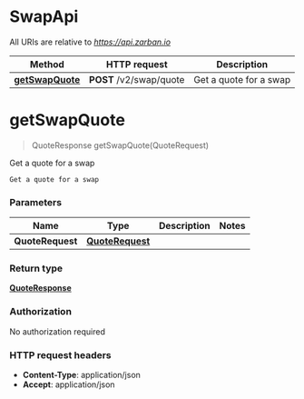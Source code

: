 # SwapApi

All URIs are relative to *https://api.zarban.io*

| Method | HTTP request | Description |
|------------- | ------------- | -------------|
| [**getSwapQuote**](SwapApi.md#getSwapQuote) | **POST** /v2/swap/quote | Get a quote for a swap |


<a name="getSwapQuote"></a>
# **getSwapQuote**
> QuoteResponse getSwapQuote(QuoteRequest)

Get a quote for a swap

    Get a quote for a swap

### Parameters

|Name | Type | Description  | Notes |
|------------- | ------------- | ------------- | -------------|
| **QuoteRequest** | [**QuoteRequest**](../Models/QuoteRequest.md)|  | |

### Return type

[**QuoteResponse**](../Models/QuoteResponse.md)

### Authorization

No authorization required

### HTTP request headers

- **Content-Type**: application/json
- **Accept**: application/json

